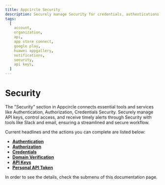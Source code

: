 ```yaml
---
title: Appcircle Security
description: Securely manage Security for credentials, authentications, and notifications to streamline your app publishing workflow in Appcircle.
tags:
  [
    account,
    organization,
    api,
    app store connect,
    google play,
    huawei appgallery,
    notifications,
    security,
    api keys,
  ]
---
```


# Security

The "Security" section in Appcircle connects essential tools and services like Authentication, Authorization, Credentials Security. Securely manage API keys, control access, and receive timely alerts through Security with tools like Slack and email, ensuring a streamlined and secure workflow.

Current headlines and the actions you can complete are listed below:

- [**Authentication**](/account/my-organization/security/authentications)
- [**Authorization**](/account/my-organization/security/authorization)
- [**Credentials**](/account/my-organization/security/credentials)
- [**Domain Verification**](/account/my-organization/security/domain-verification)
- [**API Keys**](/account/my-organization/security/api-keys)
- [**Personal API Token**](/account/my-organization/security/personal-api-token)

In order to see the details, check the submenu of this documentation page.